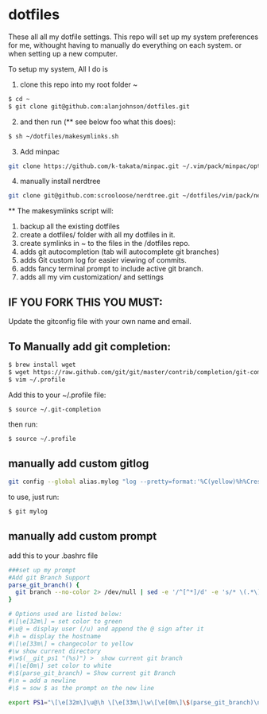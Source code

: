 # dotfiles

These all all my dotfile settings.  This repo will set up my system preferences for me, withought having to manually do everything on each system.  or when setting up a new computer.

To setup my system, All I do is 
1) clone this repo into my root folder ~
```bash
$ cd ~
$ git clone git@github.com:alanjohnson/dotfiles.git
```
2) and then run (** see below foo what this does):
```bash
$ sh ~/dotfiles/makesymlinks.sh
```
3) Add minpac
```bash
git clone https://github.com/k-takata/minpac.git ~/.vim/pack/minpac/opt/minpac
```
4) manually install nerdtree
```bash
git clone git@github.com:scrooloose/nerdtree.git ~/dotfiles/vim/pack/nerdtree/start/nerdtree
```

** The makesymlinks script will:
1) backup all the existing dotfiles
2) create a dotfiles/ folder with all my dotfiles in it.
3) create symlinks in ~ to the files in the /dotfiles repo.
4) adds git autocompletion (tab will autocomplete git branches)
5) adds Git custom log for easier viewing of commits.
6) adds fancy terminal prompt to include active git branch.
7) adds all my vim customization/ and settings

## IF YOU FORK THIS YOU MUST:
Update the gitconfig file with your own name and email.

## To Manually add git completion:
```bash
$ brew install wget
$ wget https://raw.github.com/git/git/master/contrib/completion/git-completion.bash -O ~/.git-completion
$ vim ~/.profile
```
Add this to your ~/.profile file:
```
$ source ~/.git-completion
```
then run:
```bash
$ source ~/.profile
```

## manually add custom gitlog
```bash
git config --global alias.mylog "log --pretty=format:'%C(yellow)%h%Creset %C(bold blue)<%an>%Creset %C(red)%d%Creset %s %Cgreen(%cr) ' --abbrev-commit --date=short --branches"
```
to use, just run:
```bash
$ git mylog
```

## manually add custom prompt
add this to your .bashrc file
```bash
###set up my prompt
#Add git Branch Support
parse_git_branch() {
  git branch --no-color 2> /dev/null | sed -e '/^[^*]/d' -e 's/* \(.*\)/\ →\ \1/'
}

# Options used are listed below:
#\[\e[32m\] = set color to green
#\u@ = display user (/u) and append the @ sign after it
#\h = display the hostname
#\[\e[33m\] = changecolor to yellow
#\w show current directory
#\w$(__git_ps1 "(%s)") >  show current git branch
#\[\e[0m\] set color to white
#\$(parse_git_branch) = Show current git Branch
#\n = add a newline
#\$ = sow $ as the prompt on the new line

export PS1="\[\e[32m\]\u@\h \[\e[33m\]\w\[\e[0m\]\$(parse_git_branch)\n\$"
```
